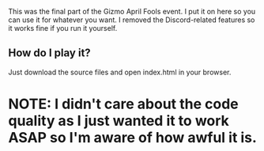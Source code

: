 This was the final part of the Gizmo April Fools event. I put it on here so you can use it for whatever you want. I removed the Discord-related features so it works fine if you run it yourself.

## How do I play it?
Just download the source files and open index.html in your browser.

# NOTE: I didn't care about the code quality as I just wanted it to work ASAP so I'm aware of how awful it is.
